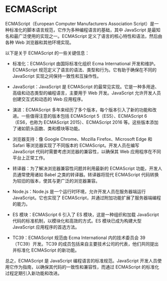 # ECMAScript

ECMAScript（European Computer Manufacturers Association Script）是一种标准化的脚本语言规范，它作为多种编程语言的基础，其中 JavaScript 是最知名和最广泛使用的实现之一。ECMAScript 定义了语言的核心特性和语法，然后由各种 Web 浏览器和其他环境实现。

以下是关于 ECMAScript 的一些关键信息：

-   标准化：ECMAScript 由国际标准化组织 Ecma International 开发和维护。ECMAScript 规范定义了语言的语法、类型和行为。它有助于确保在不同的 JavaScript 实现之间保持一致性和互操作性。

-   JavaScript：JavaScript 是 ECMAScript 的最常见实现。它是一种多用途、高级和动态类型的编程语言，主要用于 Web 开发。JavaScript 允许开发人员创建交互式和动态的 Web 应用程序。

-   演进：ECMAScript 多年来经历了多个版本，每个版本引入了新的功能和改进。一些值得注意的版本包括 ECMAScript 5（ES5）、ECMAScript 6（ES6，也称为 ECMAScript 2015）、ECMAScript 2016 等。这些版本添加了诸如箭头函数、类和模块等功能。

-   浏览器支持：像 Google Chrome、Mozilla Firefox、Microsoft Edge 和 Safari 等浏览器实现了不同版本的 ECMAScript。开发人员在编写 JavaScript 代码时需要考虑浏览器的兼容性，以确保其 Web 应用程序在不同平台上正常工作。

-   转译器：为了解决浏览器兼容性问题并利用最新的 ECMAScript 功能，开发人员通常使用诸如 Babel 之类的转译器。转译器将现代 ECMAScript 代码转换为较旧的版本，使其与更广泛的浏览器兼容。

-   Node.js：Node.js 是一个运行时环境，允许开发人员在服务器端运行 JavaScript。它也实现了 ECMAScript，并通过附加功能扩展了服务器端编程的能力。

-   ES 模块：ECMAScript 6 引入了 ES 模块，这是一种组织和加载 JavaScript 代码的标准机制，以模块化和高效的方式。ES 模块已成为构建大型 JavaScript 应用程序的首选方法。

-   TC39：ECMAScript 规范由 Ecma International 内的技术委员会 39（TC39）开发。TC39 的成员包括来自主要技术公司的代表，他们共同提出并标准化 ECMAScript 的新功能。

总之，ECMAScript 是 JavaScript 编程语言的标准规范。JavaScript 开发人员使用它作为指南，以确保其代码的一致性和兼容性，而通过 ECMAScript 的标准化过程定期引入新功能和改进。
